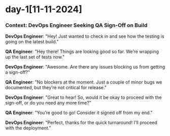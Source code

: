 # day-1[11-11-2024]
### Context: DevOps Engineer Seeking QA Sign-Off on Build

**DevOps Engineer**: "Hey! Just wanted to check in and see how the testing is going on the latest build."

**QA Engineer**: "Hey there! Things are looking good so far. We’re wrapping up the last set of tests now."

**DevOps Engineer**: "Awesome. Are there any issues blocking us from getting a sign-off?"

**QA Engineer**: "No blockers at the moment. Just a couple of minor bugs we documented, but they’re not critical for release."

**DevOps Engineer**: "Great to hear! So, would it be okay to proceed with the sign-off, or do you need any more time?"

**QA Engineer**: "You’re good to go! Consider it signed off from my end."

**DevOps Engineer**: "Perfect, thanks for the quick turnaround! I'll proceed with the deployment."